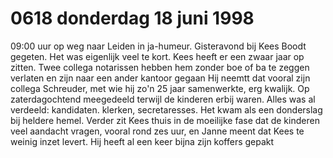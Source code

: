 # 0618 donderdag 18 juni 1998
09:00 uur op weg naar Leiden in ja-humeur. Gisteravond bij Kees Boodt gegeten. Het was eigenlijk veel te kort. Kees heeft er een zwaar jaar op zitten. Twee collega notarissen hebben hem zonder boe of ba te zeggen verlaten en zijn naar een ander kantoor gegaan  Hij neemtt dat vooral zijn collega Schreuder, met wie hij zo'n 25 jaar samenwerkte, erg kwalijk. Op zaterdagochtend meegedeeld terwijl de kinderen erbij waren. Alles was al verdeeld: kandidaten. klerken, secretaresses. Het kwam als een donderslag bij heldere hemel. Verder zit Kees thuis in de moeilijke fase dat de kinderen veel aandacht vragen, vooral rond zes uur, en Janne meent dat Kees te weinig inzet levert. Hij heeft al een keer bijna zijn koffers gepakt 